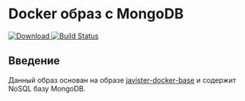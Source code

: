 # Docker образ с MongoDB

[ ![Download](https://api.bintray.com/packages/javister/docker/javister%3Ajavister-docker-mongo/images/download.svg) ](https://bintray.com/javister/docker/javister%3Ajavister-docker-mongo/_latestVersion)
[![Build Status](https://travis-ci.org/javister/javister-docker-mongo.svg?branch=master)](https://travis-ci.org/javister/javister-docker-mongo)

## Введение

Данный образ основан на образе [javister-docker-base](https://github.com/javister/javister-docker-base)
и содержит NoSQL базу MongoDB.